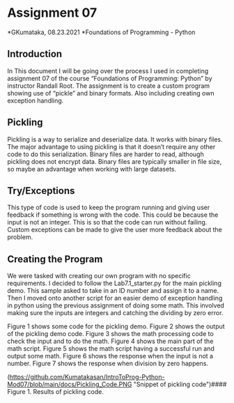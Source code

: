 # Assignment 07
*GKumataka, 08.23.2021
*Foundations of Programming - Python

## Introduction
In This document I will be going over the process I used in completing assignment 07 of the course “Foundations of Programming: Python” by instructor Randall Root.  The assignment is to create a custom program showing use of “pickle” and binary formats.  Also including creating own exception handling.  

## Pickling
Pickling is a way to serialize and deserialize data.  It works with binary files.  The major advantage to using pickling is that it doesn’t require any other code to do this serialization.  Binary files are harder to read, although pickling does not encrypt data.  Binary files are typically smaller in file size, so maybe an advantage when working with large datasets.

## Try/Exceptions
This type of code is used to keep the program running and giving user feedback if something is wrong with the code.  This could be because the input is not an integer.  This is so that the code can run without failing.  Custom exceptions can be made to give the user more feedback about the problem.

## Creating the Program
We were tasked with creating our own program with no specific requirements.  I decided to follow the Lab7.1_starter.py for the main pickling demo.  This sample asked to take in an ID number and assign it to a name.  Then I moved onto another script for an easier demo of exception handling in python using the previous assignment of doing some math.  This involved making sure the inputs are integers and catching the dividing by zero error.

Figure 1 shows some code for the pickling demo. Figure 2 shows the output of the pickling demo code.  Figure 3 shows the math processing code to check the input and to do the math.  Figure 4 shows the main part of the math script.  Figure 5 shows the math script having a successful run and output some math.  Figure 6 shows the response when the input is not a number.  Figure 7 shows the response when division by zero happens.

(https://github.com/Kumatakasan/IntroToProg-Python-Mod07/blob/main/docs/Pickling_Code.PNG "Snippet of pickling code")#### Figure 1. Results of pickling code.
